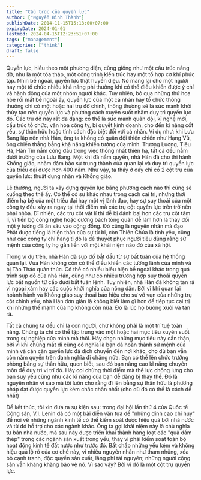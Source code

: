 ```yaml
---
title: "Cấu trúc của quyền lực"
author: ["Nguyễn Bình Thành"]
publishDate: 2014-11-15T15:13:00+07:00
expiryDate: 2024-01-01
lastmod: 2024-04-15T12:23:51+07:00
tags: ["management"]
categories: ["think"]
draft: false
---
```


Quyền lực, hiểu theo một phương diện, cũng giống như một cấu trúc nâng
đỡ, như là một tòa tháp, một công trình kiến trúc hay một tổ hợp cơ khí
phức tạp. Nhìn bề ngoài, quyền lực thật huyền diệu. Nó mang lại cho một
người hay một tổ chức nhiều khả năng phi thường khi có thể điều khiển
được ý chí và hành động của một nhóm người khác. Tuy nhiên, bỏ qua những
thứ hoa hòe rối mắt bề ngoài ấy, quyền lực của một cá nhân hay tổ chức
thông thường chỉ có một hoặc hai trụ đỡ chính, thông thường sẽ là sức
mạnh khởi thủy tạo nên quyền lực và phương cách xuyên suốt nhằm duy trì
quyền lực đó. Các trụ đỡ này rất đa dạng: có thể là sức mạnh quân đội,
kĩ nghệ mới, cấu trúc tổ chức, văn hóa công ty, bí quyết kinh doanh, cho
đến kĩ năng cốt yếu, sự thân hữu hoặc tính cách đặc biệt đối với cá
nhân. Ví dụ như: khi Lưu Bang lập nên nhà Hán, ông ta không có quân đội
thiện chiến như Hạng Vũ, ông chiến thắng bằng khả năng khiển tướng của
mình. Trương Lương, Tiêu Hà, Hàn Tín nắm công đầu trong việc thống nhất
thiên hạ, tất cả đều nằm dưới trướng của Lưu Bang. Một khi đã nắm quyền,
nhà Hán đã cho thi hành Khổng giáo, nhằm đảm bảo sự trung thành của quan
lại và duy trì quyền lực của triều đại được hơn 400 năm. Như vậy, ta
thấy ở đây chỉ có 2 cột trụ của quyền lực: thuật dụng nhân và Khổng
giáo.

Lẽ thường, người ta xây dựng quyền lực bằng phương cách nào thì cũng sẽ
xuống theo thế ấy. Có thể có sự khác nhau trong cách cai trị, nhưng thời
điểm hạ bệ của một triều đại hay một vị lãnh đạo, hay sự suy thoái của
một công ty đều xảy ra ngay tại thời điểm mà các trụ cột quyền lực trên
trở nên phai nhòa. Dĩ nhiên, các trụ cột vật lí thì dễ bị đánh bại hơn
các trụ cột tâm lí, vì tiến bộ công nghệ hoặc cưỡng bách tòng quân dễ
làm hơn là thay đổi một ý tưởng đã ăn sâu vào cộng đồng. Đó cũng là
nguyên nhân mà đạo Phật được tiếng là hiện thân của sự từ bi, còn Thiên
Chúa là tình yêu, cũng như các công ty chi hàng tỉ đô la để thuyết phục
người tiêu dùng rằng sứ mệnh của công ty họ gắn liền với một khái niệm
nào đó của xã hội.

Trong ví dụ trên, nhà Hán đã sụp đổ bắt đầu từ sự bất tuân của hệ thống
quan lại. Vua Hán không còn có thể điều khiển các tướng lãnh của mình và
bị Tào Tháo quản thúc. Có thể có nhiều biểu hiện bề ngoài khác trong quá
trình sụp đổ của nhà Hán, cũng như có nhiều trường hợp suy thoái quyền
lực bắt nguồn từ cấp dưới bất tuân lệnh. Tuy nhiên, nhà Hán đã không tan
rã vì ngoại xâm hay các cuộc khởi nghĩa của nông dân. Bởi vì khi quan
lại hoành hành và Khổng giáo suy thoái báo hiệu cho sự vỡ vụn của những
trụ cột chính yếu, nhà Hán đơn giản là không biết làm gì hơn để tiếp tục
cai trị khi những thế mạnh của họ không còn nữa. Đó là lúc họ buông xuôi
và tan rã.

Tất cả chúng ta đều chỉ là con người, chứ không phải là một trí tuệ toàn
năng. Chúng ta chỉ có thể tập trung vào một hoặc hai mục tiêu xuyên suốt
trong sự nghiệp của mình mà thôi. Hãy chọn những mục tiêu này cẩn thận,
bởi vì khi chúng mất đi cũng có nghĩa là bạn đã hoàn thành sứ mệnh của
mình và cán cân quyền lực đã dịch chuyển đến nơi khác, cho dù bạn vẫn
còn nắm quyền trên danh nghĩa đi chăng nữa. Bạn có thể lên chức trưởng
phòng bằng sự thân hữu, quen biết, sau đó bạn nâng cao kĩ năng chuyên
môn để duy trì vị trí đó. Hãy coi chừng thời điểm mà thế lực chống lưng
cho bạn suy yếu cũng như các kĩ năng của bạn dễ dàng bị thay thế. Đó là
nguyên nhân vì sao mà tôi luôn cho rằng đi lên bằng sự thân hữu là
phương pháp đạt được quyền lực kém chắc chắn nhất (cho dù đó có thể là
cách dễ nhất)

Để kết thúc, tôi xin đưa ra sự kiện sau: trong đại hội lần thứ 4 của
Quốc tế Cộng sản, V.I. Lenin đã có một bài diễn văn tựa đề "những đỉnh
cao chỉ huy" để nói về những ngành kinh tế có thể kiểm soát được hiệu
quả bởi nhà nước và từ đó hỗ trợ cho các ngành khác. Ông ta gọi khái
niệm này là chủ nghĩa tư bản nhà nước, mà sau này được triển khai thành
hàng loạt các "quả đấm thép" trong các ngành sản xuất trọng yếu, thay vì
phải kiểm soát toàn bộ hoạt động kinh tế đất nước như trước đó. Bất chấp
những yếu kém và không hiệu quả lộ rõ của cơ chế này, vì nhiều nguyên
nhân như tham nhũng, xóa bỏ cạnh tranh, độc quyền sản xuất, lãng phí tài
nguyên; những người cộng sản vẫn khăng khăng bảo vệ nó. Vì sao vậy? Bởi
vì đó là một cột trụ quyền lực.
